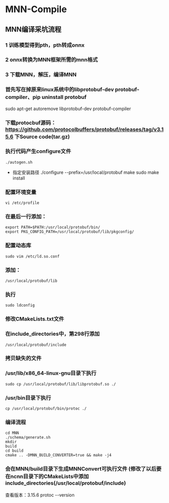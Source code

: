 # MNN-Compile
## MNN编译采坑流程
###  1 训练模型得到pth，pth转成onnx
###  2 onnx转换为MNN框架所需的mnn格式
###  3 下载MNN，解压，编译MNN
### 首先写在掉原来linux系统中的libprotobuf-dev protobuf-compiler、pip uninstall protobuf
sudo apt-get autoremove libprotobuf-dev protobuf-compiler
### 下载protocbuf源码：https://github.com/protocolbuffers/protobuf/releases/tag/v3.15.6 下Source code(tar.gz)
### 执行代码产生configure文件
    ./autogen.sh
- 指定安装路径
    ./configure --prefix=/usr/local/protobuf
    make
    sudo make install
### 配置环境变量

    vi /etc/profile
### 在最后一行添加：
    export PATH=$PATH:/usr/local/protobuf/bin/
    export PKG_CONFIG_PATH=/usr/local/protobuf/lib/pkgconfig/
### 配置动态库
    sudo vim /etc/ld.so.conf
### 添加：
    /usr/local/protobuf/lib
### 执行
    sudo ldconfig
### 修改CMakeLists.txt文件
### 在include_directories中，第298行添加
    /usr/local/protobuf/include
### 拷贝缺失的文件
### /usr/lib/x86_64-linux-gnu目录下执行
    sudo cp /usr/local/protobuf/lib/libprotobuf.so ./
### /usr/bin目录下执行
    cp /usr/local/protobuf/bin/protoc ./
### 编译流程
    cd MNN
    ./schema/generate.sh
    mkdir
    build
    cd build
    cmake .. -DMNN_BUILD_CONVERTER=true && make -j4
### 会在MNN/build目录下生成MNNConvert可执行文件  (修改了以后要在ncnn目录下的CMakeLists中添加include_directories(/usr/local/protobuf/include)
查看版本：3.15.6
    protoc --version 
    
